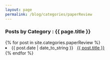```yaml
---
layout: page
permalink: /blog/categories/paperReview
---
```


<h3> Posts by Category : {{ page.title }} </h3>

<div class="card">
{% for post in site.categories.paperReview %}
 <li class="category-posts"><span>{{ post.date | date_to_string }}</span> &nbsp; <a href="{{ post.url }}">{{ post.title }}</a></li>
{% endfor %}
</div>
